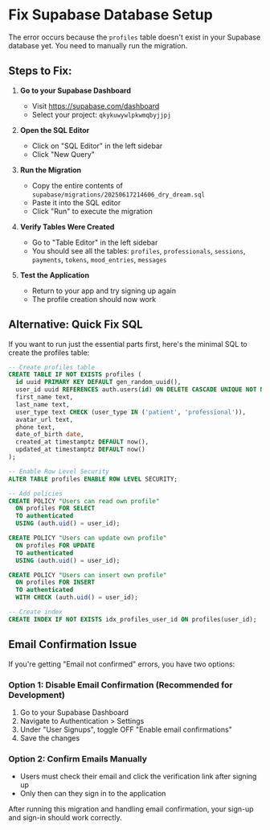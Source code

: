 # Fix Supabase Database Setup

The error occurs because the `profiles` table doesn't exist in your Supabase database yet. You need to manually run the migration.

## Steps to Fix:

1. **Go to your Supabase Dashboard**
   - Visit https://supabase.com/dashboard
   - Select your project: `qkykuwywlpkwmqbyjjpj`

2. **Open the SQL Editor**
   - Click on "SQL Editor" in the left sidebar
   - Click "New Query"

3. **Run the Migration**
   - Copy the entire contents of `supabase/migrations/20250617214606_dry_dream.sql`
   - Paste it into the SQL editor
   - Click "Run" to execute the migration

4. **Verify Tables Were Created**
   - Go to "Table Editor" in the left sidebar
   - You should see all the tables: `profiles`, `professionals`, `sessions`, `payments`, `tokens`, `mood_entries`, `messages`

5. **Test the Application**
   - Return to your app and try signing up again
   - The profile creation should now work

## Alternative: Quick Fix SQL

If you want to run just the essential parts first, here's the minimal SQL to create the profiles table:

```sql
-- Create profiles table
CREATE TABLE IF NOT EXISTS profiles (
  id uuid PRIMARY KEY DEFAULT gen_random_uuid(),
  user_id uuid REFERENCES auth.users(id) ON DELETE CASCADE UNIQUE NOT NULL,
  first_name text,
  last_name text,
  user_type text CHECK (user_type IN ('patient', 'professional')),
  avatar_url text,
  phone text,
  date_of_birth date,
  created_at timestamptz DEFAULT now(),
  updated_at timestamptz DEFAULT now()
);

-- Enable Row Level Security
ALTER TABLE profiles ENABLE ROW LEVEL SECURITY;

-- Add policies
CREATE POLICY "Users can read own profile"
  ON profiles FOR SELECT
  TO authenticated
  USING (auth.uid() = user_id);

CREATE POLICY "Users can update own profile"
  ON profiles FOR UPDATE
  TO authenticated
  USING (auth.uid() = user_id);

CREATE POLICY "Users can insert own profile"
  ON profiles FOR INSERT
  TO authenticated
  WITH CHECK (auth.uid() = user_id);

-- Create index
CREATE INDEX IF NOT EXISTS idx_profiles_user_id ON profiles(user_id);
```

## Email Confirmation Issue

If you're getting "Email not confirmed" errors, you have two options:

### Option 1: Disable Email Confirmation (Recommended for Development)
1. Go to your Supabase Dashboard
2. Navigate to Authentication > Settings
3. Under "User Signups", toggle OFF "Enable email confirmations"
4. Save the changes

### Option 2: Confirm Emails Manually
- Users must check their email and click the verification link after signing up
- Only then can they sign in to the application

After running this migration and handling email confirmation, your sign-up and sign-in should work correctly.
```